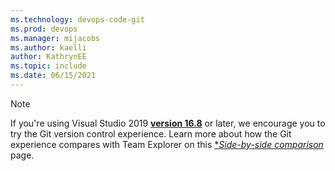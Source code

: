 ```yaml
---
ms.technology: devops-code-git
ms.prod: devops
ms.manager: mijacobs
ms.author: kaelli
author: KathrynEE
ms.topic: include
ms.date: 06/15/2021
---
```


> [!NOTE]
> If you're using Visual Studio 2019 [**version 16.8**](/visualstudio/releases/2019/release-notes-history) or later, we encourage you to try the Git version control experience. Learn more about how the Git experience compares with Team Explorer on this [**Side-by-side comparison*](/visualstudio/version-control/git-team-explorer-feature-comparison/) page.